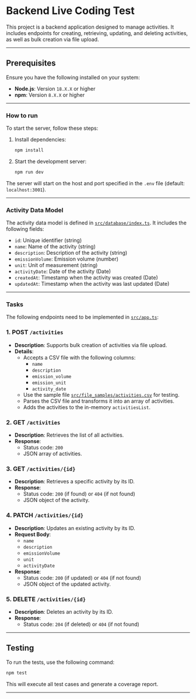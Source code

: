 # Backend Live Coding Test

This project is a backend application designed to manage activities. It includes endpoints for creating, retrieving, updating, and deleting activities, as well as bulk creation via file upload.

---

## Prerequisites

Ensure you have the following installed on your system:
- **Node.js**: Version `18.X.X` or higher
- **npm**: Version `8.X.X` or higher

---

### How to run

To start the server, follow these steps:

1. Install dependencies:
   ```sh
   npm install
   ```

2. Start the development server:
   ```sh
   npm run dev
   ```

The server will start on the host and port specified in the `.env` file (default: `localhost:3001`).

---

### Activity Data Model

The activity data model is defined in [`src/database/index.ts`](src/database/index.ts). It includes the following fields:

- `id`: Unique identifier (string)
- `name`: Name of the activity (string)
- `description`: Description of the activity (string)
- `emissionVolume`: Emission volume (number)
- `unit`: Unit of measurement (string)
- `activityDate`: Date of the activity (Date)
- `createdAt`: Timestamp when the activity was created (Date)
- `updatedAt`: Timestamp when the activity was last updated (Date)

---

### Tasks

The following endpoints need to be implemented in [`src/app.ts`](src/app.ts):

### 1. POST `/activities`
- **Description**: Supports bulk creation of activities via file upload.
- **Details**:
  - Accepts a CSV file with the following columns:
    - `name`
    - `description`
    - `emission_volume`
    - `emission_unit`
    - `activity_date`
  - Use the sample file [`src/file_samples/activities.csv`](src/file_samples/activities.csv) for testing.
  - Parses the CSV file and transforms it into an array of activities.
  - Adds the activities to the in-memory `activitiesList`.

### 2. GET `/activities`
- **Description**: Retrieves the list of all activities.
- **Response**:
  - Status code: `200`
  - JSON array of activities.

### 3. GET `/activities/{id}`
- **Description**: Retrieves a specific activity by its ID.
- **Response**:
  - Status code: `200` (if found) or `404` (if not found)
  - JSON object of the activity.

### 4. PATCH `/activities/{id}`
- **Description**: Updates an existing activity by its ID.
- **Request Body**:
  - `name`
  - `description`
  - `emissionVolume`
  - `unit`
  - `activityDate`
- **Response**:
  - Status code: `200` (if updated) or `404` (if not found)
  - JSON object of the updated activity.

### 5. DELETE `/activities/{id}`
- **Description**: Deletes an activity by its ID.
- **Response**:
  - Status code: `204` (if deleted) or `404` (if not found)

---

## Testing

To run the tests, use the following command:
```sh
npm test
```

This will execute all test cases and generate a coverage report.

---
